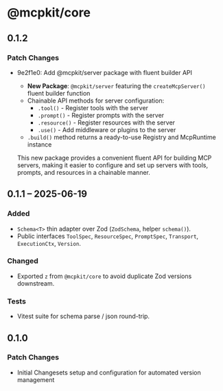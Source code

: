 # @mcpkit/core

## 0.1.2

### Patch Changes

- 9e2f1e0: Add @mcpkit/server package with fluent builder API

  - **New Package**: `@mcpkit/server` featuring the `createMcpServer()` fluent builder function
  - Chainable API methods for server configuration:
    - `.tool()` - Register tools with the server
    - `.prompt()` - Register prompts with the server
    - `.resource()` - Register resources with the server
    - `.use()` - Add middleware or plugins to the server
  - `.build()` method returns a ready-to-use Registry and McpRuntime instance

  This new package provides a convenient fluent API for building MCP servers, making it easier to configure and set up servers with tools, prompts, and resources in a chainable manner.

## 0.1.1 – 2025-06-19

### Added

- `Schema<T>` thin adapter over Zod (`ZodSchema`, helper `schema()`).
- Public interfaces `ToolSpec`, `ResourceSpec`, `PromptSpec`, `Transport`, `ExecutionCtx`, `Version`.

### Changed

- Exported `z` from `@mcpkit/core` to avoid duplicate Zod versions downstream.

### Tests

- Vitest suite for schema parse / json round-trip.

## 0.1.0

### Patch Changes

- Initial Changesets setup and configuration for automated version management
